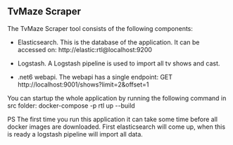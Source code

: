 ## TvMaze Scraper

The TvMaze Scraper tool consists of the following components:

* Elasticsearch. 
   This is the database of the application. 
   It can be accessed on: http://elastic:rtl@localhost:9200

*  Logstash. 
   A Logstash pipeline is used to import all tv shows and cast. 
  
* .net6 webapi. 
  The webapi has a single endpoint: GET http://localhost:9001/shows?limit=2&offset=1
    
You can startup the whole application by running the following command in src folder:
docker-compose -p rtl up --build

PS The first time you run this application it can take some time before all docker images are downloaded.
First elasticsearch will come up, when this is ready a logstash pipeline will import all data.
